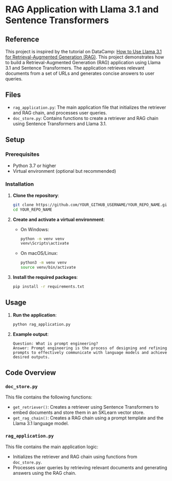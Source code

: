 
# RAG Application with Llama 3.1 and Sentence Transformers

## Reference

This project is inspired by the tutorial on DataCamp: [How to Use Llama 3.1 for Retrieval-Augmented Generation (RAG)](https://www.datacamp.com/tutorial/llama-3-1-rag).
This project demonstrates how to build a Retrieval-Augmented Generation (RAG) application using Llama 3.1 and Sentence Transformers. The application retrieves relevant documents from a set of URLs and generates concise answers to user queries.

## Files

- `rag_application.py`: The main application file that initializes the retriever and RAG chain, and processes user queries.
- `doc_store.py`: Contains functions to create a retriever and RAG chain using Sentence Transformers and Llama 3.1.

## Setup

### Prerequisites

- Python 3.7 or higher
- Virtual environment (optional but recommended)

### Installation

1. **Clone the repository**:
    ```sh
    git clone https://github.com/YOUR_GITHUB_USERNAME/YOUR_REPO_NAME.git
    cd YOUR_REPO_NAME
    ```

2. **Create and activate a virtual environment**:
    - On Windows:
      ```sh
      python -m venv venv
      venv\Scripts\activate
      ```
    - On macOS/Linux:
      ```sh
      python3 -m venv venv
      source venv/bin/activate
      ```

3. **Install the required packages**:
    ```sh
    pip install -r requirements.txt
    ```

## Usage

1. **Run the application**:
    ```sh
    python rag_application.py
    ```

2. **Example output**:
    ```
    Question: What is prompt engineering?
    Answer: Prompt engineering is the process of designing and refining prompts to effectively communicate with language models and achieve desired outputs.
    ```

## Code Overview

### `doc_store.py`

This file contains the following functions:

- `get_retriever()`: Creates a retriever using Sentence Transformers to embed documents and store them in an SKLearn vector store.
- `get_rag_chain()`: Creates a RAG chain using a prompt template and the Llama 3.1 language model.

### `rag_application.py`

This file contains the main application logic:

- Initializes the retriever and RAG chain using functions from `doc_store.py`.
- Processes user queries by retrieving relevant documents and generating answers using the RAG chain.
